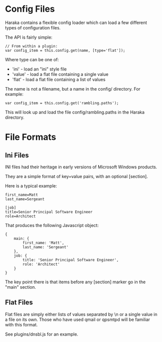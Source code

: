Config Files
============

Haraka contains a flexible config loader which can load a few different types
of configuration files.

The API is fairly simple:

    // From within a plugin:
    var config_item = this.config.get(name, [type='flat']);

Where type can be one of:

* 'ini' - load an "ini" style file
* 'value' - load a flat file containing a single value
* 'flat' - load a flat file containing a list of values

The name is not a filename, but a name in the config/ directory. For example:

    var config_item = this.config.get('rambling.paths');

This will look up and load the file config/rambling.paths in the Haraka
directory.

File Formats
============

Ini Files
---------

INI files had their heritage in early versions of Microsoft Windows products.

They are a simple format of key=value pairs, with an optional [section].

Here is a typical example:

    first_name=Matt
    last_name=Sergeant
    
    [job]
    title=Senior Principal Software Engineer
    role=Architect

That produces the following Javascript object:

    {
        main: {
            first_name: 'Matt',
            last_name: 'Sergeant'
        },
        job: {
            title: 'Senior Principal Software Engineer',
            role: 'Architect'
        }
    }

The key point there is that items before any [section] marker go in the "main"
section.

Flat Files
----------

Flat files are simply either lists of values separated by \n or a single
value in a file on its own. Those who have used qmail or qpsmtpd will be
familiar with this format.

See plugins/dnsbl.js for an example.
